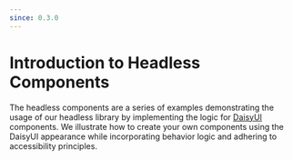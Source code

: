 ```yaml
---
since: 0.3.0
---
```


# Introduction to Headless Components

The headless components are a series of examples demonstrating the usage of our headless library by implementing the logic for [DaisyUI](https://daisyui.com/) components. We illustrate how to create your own components using the DaisyUI appearance while incorporating behavior logic and adhering to accessibility principles.
